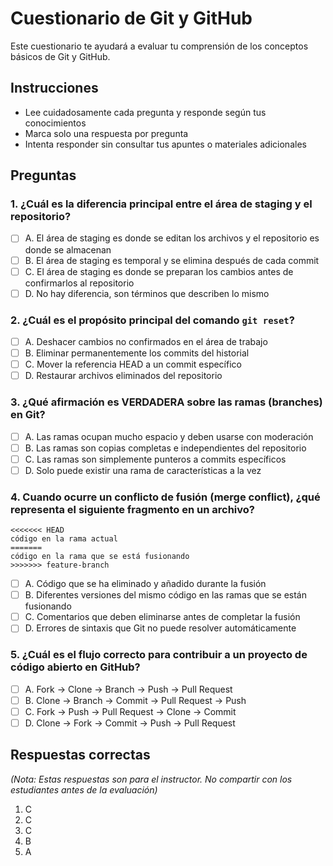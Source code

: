 # Cuestionario de Git y GitHub

Este cuestionario te ayudará a evaluar tu comprensión de los conceptos básicos de Git y GitHub.

## Instrucciones

- Lee cuidadosamente cada pregunta y responde según tus conocimientos
- Marca solo una respuesta por pregunta
- Intenta responder sin consultar tus apuntes o materiales adicionales

## Preguntas

### 1. ¿Cuál es la diferencia principal entre el área de staging y el repositorio?

- [ ] A. El área de staging es donde se editan los archivos y el repositorio es donde se almacenan
- [ ] B. El área de staging es temporal y se elimina después de cada commit
- [ ] C. El área de staging es donde se preparan los cambios antes de confirmarlos al repositorio
- [ ] D. No hay diferencia, son términos que describen lo mismo

### 2. ¿Cuál es el propósito principal del comando `git reset`?

- [ ] A. Deshacer cambios no confirmados en el área de trabajo
- [ ] B. Eliminar permanentemente los commits del historial
- [ ] C. Mover la referencia HEAD a un commit específico
- [ ] D. Restaurar archivos eliminados del repositorio

### 3. ¿Qué afirmación es VERDADERA sobre las ramas (branches) en Git?

- [ ] A. Las ramas ocupan mucho espacio y deben usarse con moderación
- [ ] B. Las ramas son copias completas e independientes del repositorio
- [ ] C. Las ramas son simplemente punteros a commits específicos
- [ ] D. Solo puede existir una rama de características a la vez

### 4. Cuando ocurre un conflicto de fusión (merge conflict), ¿qué representa el siguiente fragmento en un archivo?

```
<<<<<<< HEAD
código en la rama actual
=======
código en la rama que se está fusionando
>>>>>>> feature-branch
```

- [ ] A. Código que se ha eliminado y añadido durante la fusión
- [ ] B. Diferentes versiones del mismo código en las ramas que se están fusionando
- [ ] C. Comentarios que deben eliminarse antes de completar la fusión
- [ ] D. Errores de sintaxis que Git no puede resolver automáticamente

### 5. ¿Cuál es el flujo correcto para contribuir a un proyecto de código abierto en GitHub?

- [ ] A. Fork → Clone → Branch → Push → Pull Request
- [ ] B. Clone → Branch → Commit → Pull Request → Push
- [ ] C. Fork → Push → Pull Request → Clone → Commit
- [ ] D. Clone → Fork → Commit → Push → Pull Request

## Respuestas correctas

*(Nota: Estas respuestas son para el instructor. No compartir con los estudiantes antes de la evaluación)*

1. C
2. C
3. C
4. B
5. A 